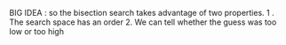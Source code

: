
BIG IDEA : 
so the bisection search takes advantage of two properties.
	1 . The search space has an order
	2. We can tell whether the guess was too low or too high